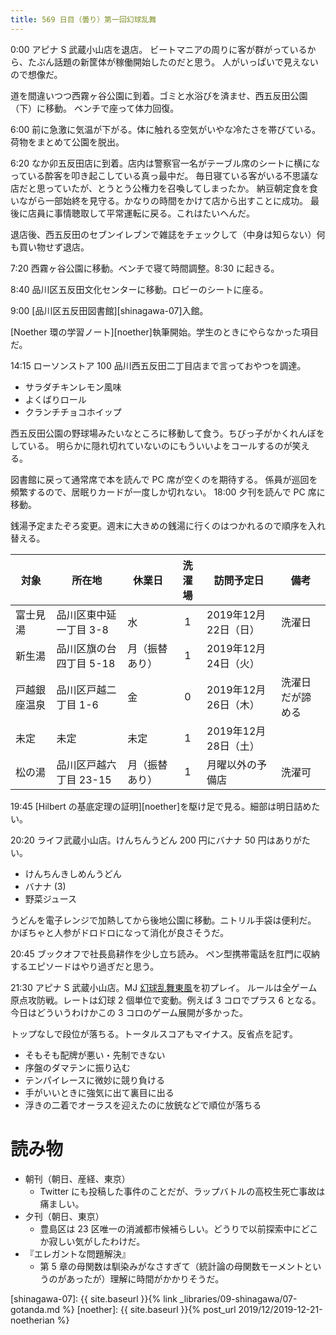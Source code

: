 ```yaml
---
title: 569 日目（曇り）第一回幻球乱舞
---
```


0:00 アピナ S 武蔵小山店を退店。
ビートマニアの周りに客が群がっているから、たぶん話題の新筐体が稼働開始したのだと思う。
人がいっぱいで見えないので想像だ。

道を間違いつつ西霧ヶ谷公園に到着。ゴミと水浴びを済ませ、西五反田公園（下）に移動。
ベンチで座って体力回復。

6:00 前に急激に気温が下がる。体に触れる空気がいやな冷たさを帯びている。
荷物をまとめて公園を脱出。

6:20 なか卯五反田店に到着。店内は警察官一名がテーブル席のシートに横になっている酔客を叩き起こしている真っ最中だ。
毎日寝ている客がいる不思議な店だと思っていたが、とうとう公権力を召喚してしまったか。
納豆朝定食を食いながら一部始終を見守る。かなりの時間をかけて店から出すことに成功。
最後に店員に事情聴取して平常運転に戻る。これはたいへんだ。

退店後、西五反田のセブンイレブンで雑誌をチェックして（中身は知らない）何も買い物せず退店。

7:20 西霧ヶ谷公園に移動。ベンチで寝て時間調整。8:30 に起きる。

8:40 品川区五反田文化センターに移動。ロビーのシートに座る。

9:00 [品川区五反田図書館][shinagawa-07]入館。

[Noether 環の学習ノート][noether]執筆開始。学生のときにやらなかった項目だ。

14:15 ローソンストア 100 品川西五反田二丁目店まで言っておやつを調達。

* サラダチキンレモン風味
* よくばりロール
* クランチチョコホイップ

西五反田公園の野球場みたいなところに移動して食う。ちびっ子がかくれんぼをしている。
明らかに隠れ切れていないのにもういいよをコールするのが笑える。

図書館に戻って通常席で本を読んで PC 席が空くのを期待する。
係員が巡回を頻繁するので、居眠りカードが一度しか切れない。
18:00 夕刊を読んで PC 席に移動。

銭湯予定またぞろ変更。週末に大きめの銭湯に行くのはつかれるので順序を入れ替える。

| 対象         | 所在地                  | 休業日         | 洗濯場 | 訪問予定日           | 備考             |
| ------------ | ----------------------- | -------------- | :----: | -------------------- | ---------------- |
| 富士見湯     | 品川区東中延一丁目 3-8  | 水             |   1    | 2019年12月22日（日） | 洗濯日           |
| 新生湯       | 品川区旗の台四丁目 5-18 | 月（振替あり） |   1    | 2019年12月24日（火） |                  |
| 戸越銀座温泉 | 品川区戸越二丁目 1-6    | 金             |   0    | 2019年12月26日（木） | 洗濯日だが諦める |
| 未定         | 未定                    | 未定           |   1    | 2019年12月28日（土） |                  |
| 松の湯       | 品川区戸越六丁目 23-15  | 月（振替あり） |   1    | 月曜以外の予備店     | 洗濯可           |

19:45 [Hilbert の基底定理の証明][noether]を駆け足で見る。細部は明日詰めたい。

20:20 ライフ武蔵小山店。けんちんうどん 200 円にバナナ 50 円はありがたい。

* けんちんきしめんうどん
* バナナ (3)
* 野菜ジュース

うどんを電子レンジで加熱してから後地公園に移動。ニトリル手袋は便利だ。
かぼちゃと人参がドロドロになって消化が良さそうだ。

20:45 ブックオフで社長島耕作を少し立ち読み。
ペン型携帯電話を肛門に収納するエピソードはやり過ぎだと思う。

21:30 アピナ S 武蔵小山店。MJ [幻球乱舞東風](http://www.sega-mj.com/arcade/event/ranbu/)を初プレイ。
ルールは全ゲーム原点攻防戦。レートは幻球 2 個単位で変動。例えば 3 コロでプラス 6 となる。
今日はどういうわけかこの 3 コロのゲーム展開が多かった。

トップなしで段位が落ちる。トータルスコアもマイナス。反省点を記す。

* そもそも配牌が悪い・先制できない
* 序盤のダマテンに振り込む
* テンパイレースに微妙に競り負ける
* 手がいいときに強気に出て裏目に出る
* 浮きの二着でオーラスを迎えたのに放銃などで順位が落ちる

# 読み物

* 朝刊（朝日、産経、東京）
  * Twitter にも投稿した事件のことだが、ラップバトルの高校生死亡事故は痛ましい。
* 夕刊（朝日、東京）
  * 豊島区は 23 区唯一の消滅都市候補らしい。どうりで以前探索中にどこか寂しい気がしたわけだ。
* 『エレガントな問題解決』
  * 第 5 章の母関数は馴染みがなさすぎて（統計論の母関数モーメントというのがあったが）理解に時間がかかりそうだ。

[shinagawa-07]: {{ site.baseurl }}{% link _libraries/09-shinagawa/07-gotanda.md %}
[noether]: {{ site.baseurl }}{% post_url 2019/12/2019-12-21-noetherian %}
